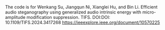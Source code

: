 The code is for Wenkang Su, Jiangqun Ni, Xianglei Hu, and Bin Li. Efficient audio steganography using generalized audio intrinsic energy with micro-amplitude modification suppression. TIFS. DOI:DOI: 10.1109/TIFS.2024.3417268  https://ieeexplore.ieee.org/document/10570225

